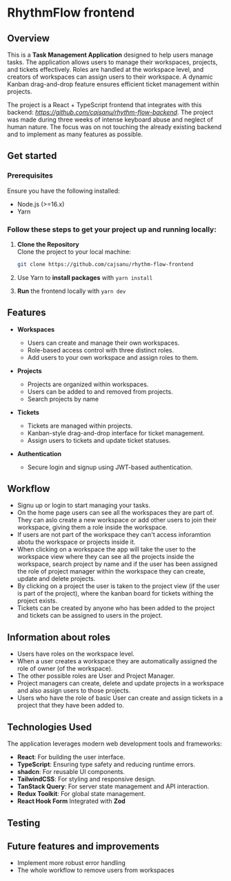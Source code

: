 # RhythmFlow frontend

## Overview

This is a **Task Management Application** designed to help users manage tasks. The application allows users to manage their workspaces, projects, and tickets effectively. Roles are handled at the workspace level, and creators of workspaces can assign users to their workspace. A dynamic Kanban drag-and-drop feature ensures efficient ticket management within projects.

The project is a React + TypeScript frontend that integrates with this backend: *https://github.com/cajsanu/rhythm-flow-backend*. The project was made during three weeks of intense keyboard abuse and neglect of human nature. The focus was on not touching the already existing backend and to implement as many features as possible.

## Get started

### Prerequisites

Ensure you have the following installed:

- Node.js (>=16.x)
- Yarn 

### Follow these steps to get your project up and running locally:

1. **Clone the Repository**  
   Clone the project to your local machine:  
   ```bash
   git clone https://github.com/cajsanu/rhythm-flow-frontend

2. Use Yarn to **install packages** with
  `yarn install`

3. **Run** the frontend locally with `yarn dev`


## Features

- **Workspaces**
  - Users can create and manage their own workspaces.
  - Role-based access control with three distinct roles.
  - Add users to your own workspace and assign roles to them.

- **Projects**
  - Projects are organized within workspaces.
  - Users can be added to and removed from projects.
  - Search projects by name

- **Tickets**
  - Tickets are managed within projects.
  - Kanban-style drag-and-drop interface for ticket management. 
  - Assign users to tickets and update ticket statuses.

- **Authentication**
  - Secure login and signup using JWT-based authentication.

## Workflow 
- Signu up or login to start managing your tasks. 
- On the home page users can see all the workspaces they are part of. They can aslo create a new workspace or add other users to join their workspace, giving them a role inside the workspace. 
- If users are not part of the workspace they can't access inforamtion abotu the workspace or projects inside it. 
- When clicking on a workspace the app will take the user to the workspace view where they can see all the projects inside the workspace, search project by name and if the user has been assigned the role of project manager within the workspace they can create, update and delete projects. 
- By clicking on a project the user is taken to the project view (if the user is part of the project), where the kanban board for tickets withing the project exists. 
- Tickets can be created by anyone who has been added to the project and tickets can be assigned to users in the project. 

## Information about roles
- Users have roles on the workspace level.
- When a user creates a workspace they are automatically assigned the role of owner (of the workspace).
- The other possible roles are User and Project Manager. 
- Project managers can create, delete and update projects in a workspace and also assign users to those projects. 
- Users who have the role of basic User can create and assign tickets in a project that they have been added to. 

## Technologies Used

The application leverages modern web development tools and frameworks:

- **React**: For building the user interface.
- **TypeScript**: Ensuring type safety and reducing runtime errors.
- **shadcn**: For reusable UI components.
- **TailwindCSS**: For styling and responsive design.
- **TanStack Query**: For server state management and API interaction.
- **Redux Toolkit**: For global state management.
- **React Hook Form** Integrated with **Zod**

## Testing


## Future features and improvements
- Implement more robust error handling
- The whole workflow to remove users from workspaces




